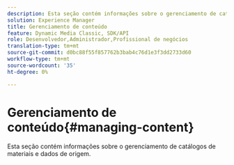 ```yaml
---
description: Esta seção contém informações sobre o gerenciamento de catálogos de materiais e dados de origem.
solution: Experience Manager
title: Gerenciamento de conteúdo
feature: Dynamic Media Classic, SDK/API
role: Desenvolvedor,Administrador,Profissional de negócios
translation-type: tm+mt
source-git-commit: d0bc88f55f857762b3bab4c76d1e3f3dd2733d60
workflow-type: tm+mt
source-wordcount: '35'
ht-degree: 0%

---
```



# Gerenciamento de conteúdo{#managing-content}

Esta seção contém informações sobre o gerenciamento de catálogos de materiais e dados de origem.

